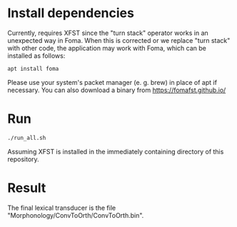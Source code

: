 # Install dependencies
Currently, requires XFST since the "turn stack" operator works in an unexpected way in Foma.
When this is corrected or we replace "turn stack" with other code,
the application may work with Foma, which can be installed as follows:
```bash
apt install foma
```
Please use your system's packet manager (e. g. brew) in place of apt if necessary.
You can also download a binary from https://fomafst.github.io/
# Run
```bash
./run_all.sh
```
Assuming XFST is installed in the immediately containing directory of this repository.
# Result
The final lexical transducer is the file "Morphonology/ConvToOrth/ConvToOrth.bin". 
